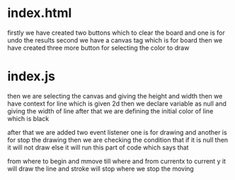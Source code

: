 # index.html
firstly we have created two  buttons which to clear the board and one is for undo the results 
second we have a canvas tag which is for board 
then we have
 created three more button for selecting the color to draw

 # index.js
 then we are selecting the canvas and giving the height and width
 then we have context for line which is given 2d
 then we declare variable as null and giving the width of line
 after that we are defining the initial color of line which is black

  after that we are added two event listener one is for drawing and another is for stop the drawing 
  then we are checking the condition that if it is null then it will not draw 
  else it will run this part of code which says that
  <!-- let currentX=e.clientX,
currentY=e.clientY;
context.beginPath();
context.moveTo(x,y);
context.lineTo(currentX,currentY);
context.stroke();

x=currentX;
y=currentY;
}); -->
from where to begin and mmove till where and from currentx to current y it will draw the line and stroke will stop where we stop the moving 